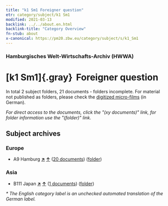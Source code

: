 ```yaml
---
title: "k1 Sm1 Foreigner question"
etr: category/subject/k1 Sm1
modified: 2021-03-13
backlink: ../../about.en.html
backlink-title: "Category Overview"
fn-stub: about
x-canonical: https://pm20.zbw.eu/category/subject/s/k1_Sm1
---
```


### Hamburgisches Welt-Wirtschafts-Archiv (HWWA)
# [k1 Sm1]{.gray}&#8201; Foreigner question&#160; 





In total 2 subject folders, 21 documents - folders incomplete.
For material not published as folders, please check the [digitized micro-films](/film/h1_sh.de.html) (in German).

_For direct access to the documents, click the "(xy documents)" link, for folder information use the "(folder)" link._

## Subject archives



### Europe

- A9 Hamburg [**&nearr;**](../../../geo/i/140905/about.en.html "Hamburg (all folders)") [**&uarr;**](../../../geo/about.en.html#A9 "Country category system") (<a href="https://pm20.zbw.eu/dfgview/sh/140905,144715" title="about: Hamburg : Foreigner question" target="_blank">20 documents</a>) ([folder](../../../../folder/sh/1409xx/140905/1447xx/144715/about.en.html))

### Asia

- B111 Japan [**&nearr;**](../../../geo/i/141272/about.en.html "Japan (all folders)") [**&uarr;**](../../../geo/about.en.html#B111 "Country category system") (<a href="https://pm20.zbw.eu/dfgview/sh/141272,144715" title="about: Japan : Foreigner question" target="_blank">1 documents</a>) ([folder](../../../../folder/sh/1412xx/141272/1447xx/144715/about.en.html))


_* The English category label is an unchecked automated translation of the German label._

